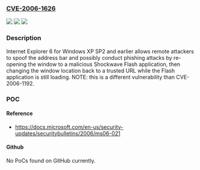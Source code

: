 ### [CVE-2006-1626](https://cve.mitre.org/cgi-bin/cvename.cgi?name=CVE-2006-1626)
![](https://img.shields.io/static/v1?label=Product&message=n%2Fa&color=blue)
![](https://img.shields.io/static/v1?label=Version&message=n%2Fa&color=blue)
![](https://img.shields.io/static/v1?label=Vulnerability&message=n%2Fa&color=brighgreen)

### Description

Internet Explorer 6 for Windows XP SP2 and earlier allows remote attackers to spoof the address bar and possibly conduct phishing attacks by re-opening the window to a malicious Shockwave Flash application, then changing the window location back to a trusted URL while the Flash application is still loading.  NOTE: this is a different vulnerability than CVE-2006-1192.

### POC

#### Reference
- https://docs.microsoft.com/en-us/security-updates/securitybulletins/2006/ms06-021

#### Github
No PoCs found on GitHub currently.

